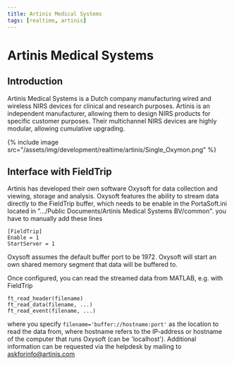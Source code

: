 ```yaml
---
title: Artinis Medical Systems
tags: [realtime, artinis]
---
```


# Artinis Medical Systems

## Introduction

Artinis Medical Systems is a Dutch company manufacturing wired and wireless NIRS devices for clinical and research purposes. Artinis is an independent manufacturer, allowing them to design NIRS products for specific customer purposes. Their multichannel NIRS devices are highly modular, allowing cumulative upgrading.

{% include image src="/assets/img/development/realtime/artinis/Single_Oxymon.png" %}

## Interface with FieldTrip

Artinis has developed their own software Oxysoft for data collection and viewing, storage and analysis. Oxysoft features the ability to stream data directly to the FieldTrip buffer, which needs to be enable in the PortaSoft.ini located in ".../Public Documents/Artinis Medical Systems BV/common". you have to manually add these lines

    [FieldTrip]
    Enable = 1
    StartServer = 1

Oxysoft assumes the default buffer port to be 1972. Oxysoft will start an own shared memory segment that data will be buffered to.

Once configured, you can read the streamed data from MATLAB, e.g. with FieldTrip

    ft_read_header(filename)
    ft_read_data(filename, ...)
    ft_read_event(filename, ...)

where you specify `filename='buffer://hostname:port'` as the location to read the data from, where hostname refers to the IP-address or hostname of the computer that runs Oxysoft (can be 'localhost'). Additional information can be requested via the helpdesk by mailing to askforinfo@artinis.com
